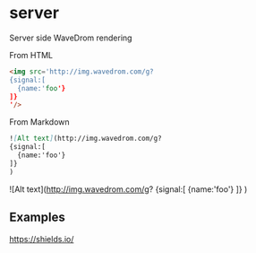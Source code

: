 # server
Server side WaveDrom rendering

From HTML

```html
<img src='http://img.wavedrom.com/g?
{signal:[
  {name:'foo'}
]}
'/>
```

From Markdown

```md
![Alt text](http://img.wavedrom.com/g?
{signal:[
  {name:'foo'}
]}
)
```

![Alt text](http://img.wavedrom.com/g?
{signal:[
  {name:'foo'}
]}
)

## Examples

https://shields.io/
